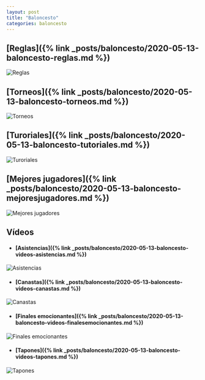 ```yaml
---
layout: post
title: "Baloncesto"
categories: baloncesto
---
```


## [Reglas]({% link _posts/baloncesto/2020-05-13-baloncesto-reglas.md %})

![Reglas](../images/baloncesto_reglas_pestana.jpg)

## [Torneos]({% link _posts/baloncesto/2020-05-13-baloncesto-torneos.md %})

![Torneos](../images/baloncesto_torneos_pestana.jpg)

## [Turoriales]({% link _posts/baloncesto/2020-05-13-baloncesto-tutoriales.md %})

![Turoriales](../images/tutorial_pestana.png)


## [Mejores jugadores]({% link _posts/baloncesto/2020-05-13-baloncesto-mejoresjugadores.md %})

![Mejores jugadores](../images/baloncesto-mejoresjugadores-pestana.jpg)


## Vídeos
- #### [Asistencias]({% link _posts/baloncesto/2020-05-13-baloncesto-videos-asistencias.md %})

![Asistencias](../images/baloncesto_videos_asistencias_pestana.jpg)


- #### [Canastas]({% link _posts/baloncesto/2020-05-13-baloncesto-videos-canastas.md %})

![Canastas](../images/baloncesto_videos_canastas_pestana.jpg)


- #### [Finales emocionantes]({% link _posts/baloncesto/2020-05-13-baloncesto-videos-finalesemocionantes.md %})

![Finales emocionantes](../images/baloncesto_videos_finalesemocionantes_pestana.jpg)


- #### [Tapones]({% link _posts/baloncesto/2020-05-13-baloncesto-videos-tapones.md %})

![Tapones](../images/baloncesto_videos_tapones_pestana.jpg)








